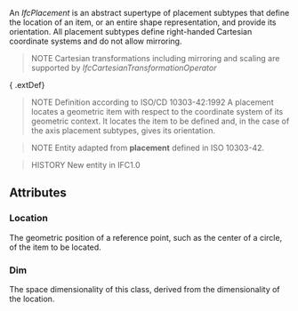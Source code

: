 An _IfcPlacement_ is an abstract supertype of placement subtypes that define the location of an item, or an entire shape representation, and provide its orientation. All placement subtypes define right-handed Cartesian coordinate systems and do not allow mirroring.

<!-- end of short definition -->


> NOTE Cartesian transformations including mirroring and scaling are supported by _IfcCartesianTransformationOperator_

{ .extDef}
> NOTE Definition according to ISO/CD 10303-42:1992
> A placement locates a geometric item with respect to the coordinate system of its geometric context. It locates the item to be defined and, in the case of the axis placement subtypes, gives its orientation.

> NOTE Entity adapted from **placement** defined in ISO 10303-42.

> HISTORY New entity in IFC1.0

## Attributes

### Location
The geometric position of a reference point, such as the center of a circle, of the item to be located.

### Dim
The space dimensionality of this class, derived from the dimensionality of the location.
